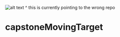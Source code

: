![alt text](https://travis-ci.org/jeshiihu/travis-broken-example.svg?branch=unitTest "Travis CI")
^ this is currently pointing to the wrong repo
# capstoneMovingTarget
